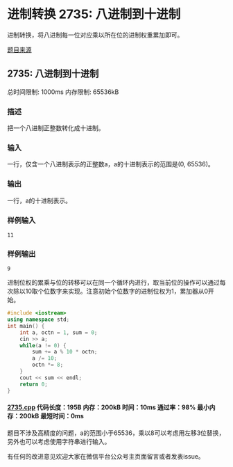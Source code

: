 # 进制转换 2735: 八进制到十进制

进制转换，将八进制每一位对应乘以所在位的进制权重累加即可。

[题目来源](http://bailian.openjudge.cn/practice/2735/)

## 2735: 八进制到十进制

总时间限制: 1000ms    内存限制: 65536kB

### 描述

把一个八进制正整数转化成十进制。

### 输入

一行，仅含一个八进制表示的正整数a，a的十进制表示的范围是(0, 65536)。

### 输出

一行，a的十进制表示。

### 样例输入
```
11
```
### 样例输出
```
9
```
进制位权的累乘与位的转移可以在同一个循环内进行，取当前位的操作可以通过每次除以10取个位数字来实现。注意初始个位数字的进制位权为1，累加器从0开始。
```cpp
#include <iostream>
using namespace std;
int main() {
	int a, octn = 1, sum = 0;
	cin >> a;
	while(a != 0) {
		sum += a % 10 * octn;
		a /= 10;
		octn *= 8;
	}
	cout << sum << endl;
	return 0;
}
```
#### [2735.cpp](/Code/2700-2799/2735.cpp) 代码长度：195B 内存：200kB 时间：10ms 通过率：98% 最小内存：200kB  最短时间：0ms

题目不涉及高精度的问题，a的范围小于65536，乘以8可以考虑用左移3位替换，另外也可以考虑使用字符串进行输入。

有任何的改进意见欢迎大家在微信平台公众号主页面留言或者发表issue。

